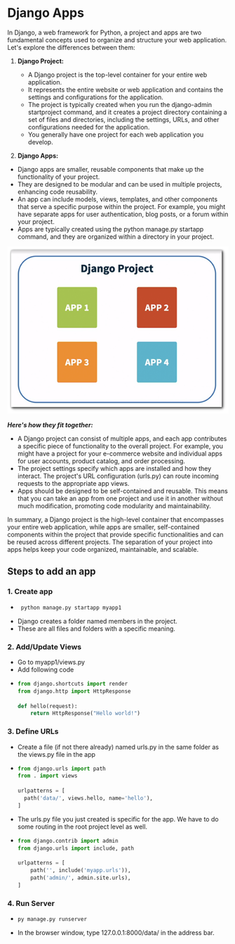 # Django Apps

In Django, a web framework for Python, a project and apps are two fundamental concepts used to organize and structure your web application. Let's explore the differences between them:

1. **Django Project:**

   * A Django project is the top-level container for your entire web application.
   * It represents the entire website or web application and contains the settings and configurations for the application.
   * The project is typically created when you run the django-admin startproject command, and it creates a project directory containing a set of files and directories, including the settings, URLs, and other configurations needed for the application.
   * You generally have one project for each web application you develop.
2. **Django Apps:**

* Django apps are smaller, reusable components that make up the functionality of your project.
* They are designed to be modular and can be used in multiple projects, enhancing code reusability.
* An app can include models, views, templates, and other components that serve a specific purpose within the project. For example, you might have separate apps for user authentication, blog posts, or a forum within your project.
* Apps are typically created using the python manage.py startapp command, and they are organized within a directory in your project.

![apps](./images/apps.png)

**_Here's how they fit together:_**

* A Django project can consist of multiple apps, and each app contributes a specific piece of functionality to the overall project. For example, you might have a project for your e-commerce website and individual apps for user accounts, product catalog, and order processing.
* The project settings specify which apps are installed and how they interact. The project's URL configuration (urls.py) can route incoming requests to the appropriate app views.
* Apps should be designed to be self-contained and reusable. This means that you can take an app from one project and use it in another without much modification, promoting code modularity and maintainability.

In summary, a Django project is the high-level container that encompasses your entire web application, while apps are smaller, self-contained components within the project that provide specific functionalities and can be reused across different projects. The separation of your project into apps helps keep your code organized, maintainable, and scalable.

## Steps to add an app

### 1. Create app

- ```bash
   python manage.py startapp myapp1
- Django creates a folder named members in the project.
- These are all files and folders with a specific meaning.

### 2. Add/Update Views
- Go to myapp1/views.py
- Add following code
- ```python
  from django.shortcuts import render
  from django.http import HttpResponse
  
  def hello(request):
      return HttpResponse("Hello world!")
### 3. Define URLs
- Create a file (if not there already) named urls.py in the same folder as the views.py file in the app
- ```python
  from django.urls import path
  from . import views

  urlpatterns = [
    path('data/', views.hello, name='hello'),
  ]
- The urls.py file you just created is specific for the app. We have to do some routing in the root project level as well.
- ```python
  from django.contrib import admin
  from django.urls import include, path

  urlpatterns = [
      path('', include('myapp.urls')),
      path('admin/', admin.site.urls),
  ]
### 4. Run Server
- ```bash
  py manage.py runserver
- In the browser window, type 127.0.0.1:8000/data/ in the address bar.


